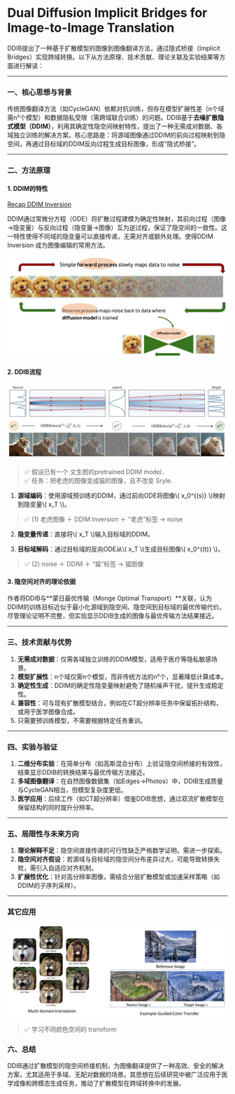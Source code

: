 # Dual Diffusion Implicit Bridges for Image-to-Image Translation

DDIB提出了一种基于扩散模型的图像到图像翻译方法，通过隐式桥接（Implicit Bridges）实现跨域转换。以下从方法原理、技术贡献、理论关联及实验结果等方面进行解读：

---

### 一、核心思想与背景
传统图像翻译方法（如CycleGAN）依赖对抗训练，但存在模型扩展性差（n个域需n²个模型）和数据隐私受限（需跨域联合训练）的问题。DDIB基于**去噪扩散隐式模型（DDIM）**，利用其确定性隐空间映射特性，提出了一种无需成对数据、各域独立训练的解决方案。核心思路是：将源域图像通过DDIM的前向过程映射到隐空间，再通过目标域的DDIM反向过程生成目标图像，形成“隐式桥接”。

---

### 二、方法原理
#### 1. **DDIM的特性**

[Recap DDIM Inversion](https://caterpillarstudygroup.github.io/ReadPapers/2.html)

DDIM通过常微分方程（ODE）将扩散过程建模为确定性映射，其前向过程（图像→隐变量）与反向过程（隐变量→图像）互为逆过程，保证了隐空间的一致性。这一特性使得不同域的隐变量可以直接传递，无需对齐或额外处理。使得DDIM Inversion 成为图像编辑的常用方法。     

![](assets/D2-18.png) 

#### 2. **DDIB流程**

![](assets/D2-19.png) 

> &#x2705; 假设已有一个 文生图的pretrained DDIM model．    
> &#x2705; 任务：把老虎的图像变成猫的图像，且不改变 Sryle.     

1. **源域编码**：使用源域预训练的DDIM，通过前向ODE将图像\\( x_0^{(s)} \\)映射到隐变量\\( x_T \\)。

> &#x2705; (1) 老虎图像 ＋ DDIM Inversion ＋ “老虎”标签  → noise      

2. **隐变量传递**：直接将\\( x_T \\)输入目标域的DDIM。

3. **目标域解码**：通过目标域的反向ODE从\\( x_T \\)生成目标图像\\( x_0^{(t)} \\)。

> &#x2705; (2) noise ＋ DDIM ＋ “猫”标签 → 猫图像        

#### 3. **隐空间对齐的理论依据**
作者将DDIB与**蒙日最优传输（Monge Optimal Transport）**关联，认为DDIM的训练目标近似于最小化源域到隐空间、隐空间到目标域的最优传输代价。尽管理论证明不完整，但实验显示DDIB生成的图像与最优传输方法结果接近。

---

### 三、技术贡献与优势
1. **无需成对数据**：仅需各域独立训练的DDIM模型，适用于医疗等隐私敏感场景。
2. **模型扩展性**：n个域仅需n个模型，而非传统方法的n²个，显著降低计算成本。
3. **确定性生成**：DDIM的确定性隐变量映射避免了随机噪声干扰，提升生成稳定性。
4. **兼容性**：可与现有扩散模型结合，例如在CT超分辨率任务中保留拓扑结构，或用于医学图像合成。
5. 只需要预训练模型，不需要根据特定任务重训。     

---

### 四、实验与验证
1. **二维分布实验**：在简单分布（如高斯混合分布）上验证隐空间桥接的有效性，结果显示DDIB的转换结果与最优传输方法接近。
2. **多域图像翻译**：在自然图像数据集（如Edges→Photos）中，DDIB生成质量与CycleGAN相当，但模型复杂度更低。
3. **医学应用**：后续工作（如CT超分辨率）借鉴DDIB思想，通过双流扩散模型在保留结构的同时提升分辨率。

---

### 五、局限性与未来方向
1. **理论解释不足**：隐空间直接传递的可行性缺乏严格数学证明，需进一步探索。
2. **隐空间对齐假设**：若源域与目标域的隐空间分布差异过大，可能导致转换失败，需引入自适应对齐机制。
3. **扩展性优化**：针对高分辨率图像，需结合分层扩散模型或加速采样策略（如DDIM的子序列采样）。

---

### 其它应用

![](assets/D2-20.png) 

> &#x2705; 学习不同颜色空间的 transform    

### 六、总结
DDIB通过扩散模型的隐空间桥接机制，为图像翻译提供了一种高效、安全的解决方案，尤其适用于多域、无配对数据的场景。其思想在后续研究中被广泛应用于医学成像和跨模态生成任务，推动了扩散模型在跨域转换中的发展。


